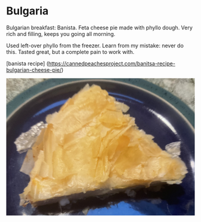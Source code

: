 # Bulgaria

Bulgarian breakfast: Banista. Feta cheese pie made with phyllo
dough. Very rich and filling, keeps you going all morning.

Used left-over phyllo from the freezer. Learn from my mistake: never
do this. Tasted great, but a complete pain to work with.

[banista recipe]
(https://cannedpeachesproject.com/banitsa-recipe-bulgarian-cheese-pie/)


![banista](images/bulgaria.jpeg)